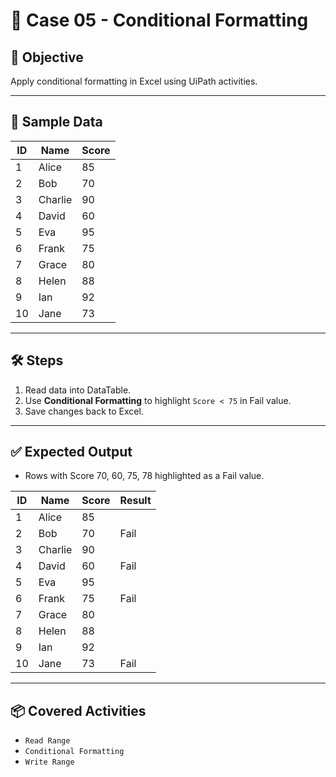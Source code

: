 # 📘 Case 05 - Conditional Formatting

## 🎯 Objective
Apply conditional formatting in Excel using UiPath activities.

---

## 📝 Sample Data
| ID  | Name    | Score |
|-----|---------|-------|
| 1   | Alice   | 85    |
| 2   | Bob     | 70    |
| 3   | Charlie | 90    |
| 4   | David   | 60    |
| 5   | Eva     | 95    |
| 6   | Frank   | 75    |
| 7   | Grace   | 80    |
| 8   | Helen   | 88    |
| 9   | Ian     | 92    |
| 10  | Jane    | 73    |

---

## 🛠️ Steps
1. Read data into DataTable.
2. Use **Conditional Formatting** to highlight `Score < 75` in Fail value.
3. Save changes back to Excel.

---

## ✅ Expected Output
- Rows with Score 70, 60, 75, 78 highlighted as a Fail value.

| ID  | Name    | Score | Result |
|-----|---------|-------|--------|
| 1   | Alice   | 85    |        |
| 2   | Bob     | 70    | Fail   |
| 3   | Charlie | 90    |        |
| 4   | David   | 60    | Fail   |
| 5   | Eva     | 95    |        |
| 6   | Frank   | 75    | Fail   |
| 7   | Grace   | 80    |        |
| 8   | Helen   | 88    |        |
| 9   | Ian     | 92    |        |
| 10  | Jane    | 73    | Fail   |

---

## 📦 Covered Activities
- `Read Range`  
- `Conditional Formatting`  
- `Write Range`
